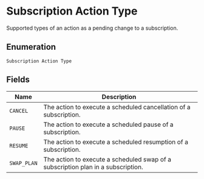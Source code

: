 
# Subscription Action Type

Supported types of an action as a pending change to a subscription.

## Enumeration

`Subscription Action Type`

## Fields

| Name | Description |
|  --- | --- |
| `CANCEL` | The action to execute a scheduled cancellation of a subscription. |
| `PAUSE` | The action to execute a scheduled pause of a subscription. |
| `RESUME` | The action to execute a scheduled resumption of a subscription. |
| `SWAP_PLAN` | The action to execute a scheduled swap of a subscription plan in a subscription. |

